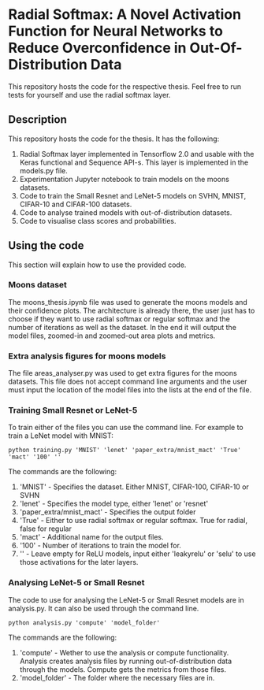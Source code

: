 # Radial Softmax: A Novel Activation Function for Neural Networks to Reduce Overconfidence in Out-Of-Distribution Data
This repository hosts the code for the respective thesis. Feel free to run tests for yourself and use the radial softmax layer.

## Description
This repository hosts the code for the thesis. It has the following:
1. Radial Softmax layer implemented in Tensorflow 2.0 and usable with the Keras functional and Sequence API-s. This layer is implemented in the models.py file.
2. Experimentation Jupyter notebook to train models on the moons datasets.
3. Code to train the Small Resnet and LeNet-5 models on SVHN, MNIST, CIFAR-10 and CIFAR-100 datasets.
4. Code to analyse trained models with out-of-distribution datasets.
5. Code to visualise class scores and probabilities.

## Using the code
This section will explain how to use the provided code.

### Moons dataset
The moons_thesis.ipynb file was used to generate the moons models and their confidence plots. The architecture is already there, the user just has to choose if they want to use radial softmax or regular softmax and the number of iterations as well as the dataset. In the end it will output the model files, zoomed-in and zoomed-out area plots and metrics.

### Extra analysis figures for moons models
The file areas_analyser.py was used to get extra figures for the moons datasets. This file does not accept command line arguments and the user must input the location of the model files into the lists at the end of the file.

### Training Small Resnet or LeNet-5
To train either of the files you can use the command line. For example to train a LeNet model with MNIST:
```
python training.py 'MNIST' 'lenet' 'paper_extra/mnist_mact' 'True' 'mact' '100' ''
```

The commands are the following:
 1. 'MNIST' - Specifies the dataset. Either MNIST, CIFAR-100, CIFAR-10 or SVHN
 2. 'lenet' - Specifies the model type, either 'lenet' or 'resnet'
 3. 'paper_extra/mnist_mact' - Specifies the output folder
 4. 'True' - Either to use radial softmax or regular softmax. True for radial, false for regular
 5. 'mact' - Additional name for the output files.
 6. '100' - Number of iterations to train the model for.
 7. '' - Leave empty for ReLU models, input either 'leakyrelu' or 'selu' to use those activations for the later layers.

### Analysing LeNet-5 or Small Resnet
The code to use for analysing the LeNet-5 or Small Resnet models are in analysis.py. It can also be used through the command line.
```
python analysis.py 'compute' 'model_folder' 
```

The commands are the following:
1. 'compute' - Wether to use the analysis or compute functionality. Analysis creates analysis files by running out-of-distribution data through the models. Compute gets the metrics from those files.
2. 'model_folder' - The folder where the necessary files are in.
